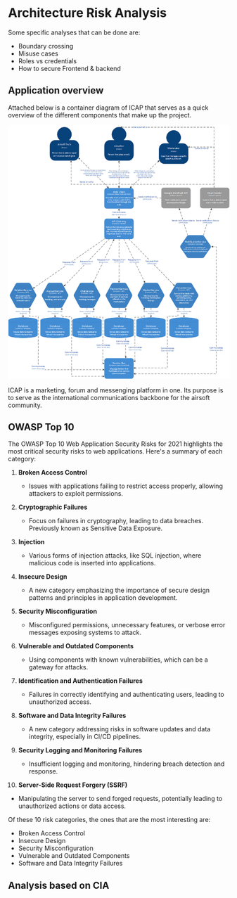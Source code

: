 # Architecture Risk Analysis
Some specific analyses that can be done are:
- Boundary crossing
- Misuse cases
- Roles vs credentials
- How to secure Frontend & backend

## Application overview
Attached below is a container diagram of ICAP that serves as a quick overview of the different components that make up the project.

![C2 Diagram](Media/C2_Diagram.png)

ICAP is a marketing, forum and messenging platform in one. Its purpose is to serve as the international communications backbone for the airsoft community. 

## OWASP Top 10
The OWASP Top 10 Web Application Security Risks for 2021 highlights the most critical security risks to web applications. Here's a summary of each category:

1. **Broken Access Control**
   - Issues with applications failing to restrict access properly, allowing attackers to exploit permissions.

2. **Cryptographic Failures**
   - Focus on failures in cryptography, leading to data breaches. Previously known as Sensitive Data Exposure.

3. **Injection**
   - Various forms of injection attacks, like SQL injection, where malicious code is inserted into applications.

4. **Insecure Design**
   - A new category emphasizing the importance of secure design patterns and principles in application development.

5. **Security Misconfiguration**
   - Misconfigured permissions, unnecessary features, or verbose error messages exposing systems to attack.

6. **Vulnerable and Outdated Components**
   - Using components with known vulnerabilities, which can be a gateway for attacks.

7. **Identification and Authentication Failures**
   - Failures in correctly identifying and authenticating users, leading to unauthorized access.

8. **Software and Data Integrity Failures**
   - A new category addressing risks in software updates and data integrity, especially in CI/CD pipelines.

9. **Security Logging and Monitoring Failures**
   - Insufficient logging and monitoring, hindering breach detection and response.

10. **Server-Side Request Forgery (SSRF)**
   - Manipulating the server to send forged requests, potentially leading to unauthorized actions or data access.

Of these 10 risk categories, the ones that are the most interesting are:
- Broken Access Control
- Insecure Design
- Security Misconfiguration
- Vulnerable and Outdated Components
- Software and Data Integrity Failures

## Analysis based on CIA
